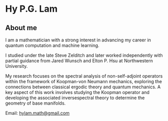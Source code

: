 # Hy P.G. Lam 
## About me 

I am a mathematician with a strong interest in advancing my career in quantum computation and machine learning.

I studied under the late Steve Zelditch and later worked independently with partial guidance from Jared Wunsch and Elton P. Hsu at Northwestern University.

My research focuses on the spectral analysis of non-self-adjoint operators within the framework of Koopman-von Neumann mechanics, exploring the connections between 
classical ergodic theory and quantum mechanics. 
A key aspect of this work involves studying the Koopman operator and developing the associated inversespectral theory to determine the geometry of base manifolds.

Email: hylam.math@gmail.com
